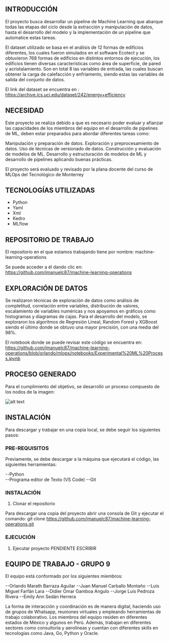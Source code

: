 ## INTRODUCCIÓN


El proyecto busca desarrollar un pipeline de Machine Learning que abarque todas las etapas del ciclo desde la extracción y manipulación de datos, hasta el desarrollo del modelo y la implementación de un pipeline que automatice estas tareas.

El dataset utilizado se basa en el análisis de 12 formas de edificios diferentes, los cuales fueron simulados en el software Ecotect y 
se obtuvieron 768 formas de edificios en distintos entornos de ejecución, los edificios tienen diversas características como área de superficie, de pared y acristalamiento. Son en total 8 las variables de entrada, las cuales buscan obtener la carga de calefacción y enfriamento, siendo estas las variables de salida del conjunto de datos.

El link del dataset se encuentra en : https://archive.ics.uci.edu/dataset/242/energy+efficiency 


## NECESIDAD

Este proyecto se realiza debido a que es necesario poder evaluar y afianzar las capacidades de los miembros del equipo en el desarrollo de pipelines de ML, deben estar preparados para abordar diferentes tareas como: 

Manipulación y preparación de datos.
Exploración y preprocesamiento de datos.
Uso de técnicas de versionado de datos.
Construcción y evaluación de modelos de ML.
Desarrollo y estructuración de modelos de ML y desarrollo de pipelines aplicando buenas prácticas.

El proyecto será evaluado y revisado por la plana docente del curso de MLOps del Tecnológico de Monterrey


## TECNOLOGÍAS UTILIZADAS

- Python
- Yaml
- Xml
- Kedro
- MLflow


## REPOSITORIO DE TRABAJO

El repositorio en el que estamos trabajando tiene por nombre: machine-learning-operations

Se puede acceder a él dando clic en: https://github.com/jmanuelc87/machine-learning-operations 

## EXPLORACIÓN DE DATOS

Se realizaron técnicas de exploración de datos como análisis de completitud, correlación entre variables, distribución de valores, escalamiento de variables numéricas y nos apoyamos en gráficos como histogramas y diagramas de cajas. Para el desarrollo del modelo, se exploraron los algoritmos de Regresión Lineal, Random Forest y XGBoost siendo el último donde se obtuvo una mayor precisión, con una media del 98%.

El notebook donde se puede revisar este código se encuentra en: https://github.com/jmanuelc87/machine-learning-operations/blob/orlando/mlops/notebooks/Experimental%20ML%20Process.ipynb 

## PROCESO GENERADO 

Para el cumplimiento del objetivo, se desarrolló un proceso compuesto de los nodos de la imagen: 

![alt text](/images/kedro.jpeg)

## INSTALACIÓN

Para descargar y trabajar en una copia local, se debe seguir los siguientes pasos: 

### PRE-REQUISITOS

Previamente, se debe descargar a la máquina que ejecutará el código, las siguientes herramientas: 
 
--Python  
--Programa editor de Texto (VS Code)
--Git

### INSTALACIÓN

1. Clonar el repositorio

Para descargar una copia del proyecto abrir una consola de Git y ejecutar el comando: 
git clone https://github.com/jmanuelc87/machine-learning-operations.git 

### EJECUCIÓN

1. Ejecutar proyecto
PENDIENTE ESCRIBIR


## EQUIPO DE TRABAJO - GRUPO 9

El equipo está conformado por los siguientes miembros: 

--Orlando Marath Barraza Aguilar
--Juan Manuel Carballo Montaño
--Luis Miguel Farfán Lara
--Didier Omar Gamboa Angulo
--Jorge Luis Pedroza Rivera
--Emily Ann Sedán Herrera


La forma de interacción y coordinación es de manera digital, haciendo uso de grupos de Whatsapp, reuniones virtuales y empleando herramientas de trabajo colaborativo.
Los miembros del equipo residen en diferentes estados de México y algunos en Perú. Además, trabajan en diferentes sectores como consultoría y aerolíneas y cuentan con diferentes skills en tecnologías como Java, Go, Python y Oracle.